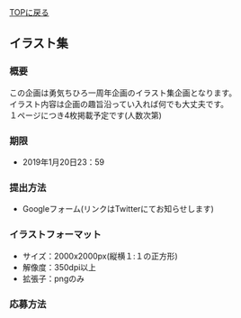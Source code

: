 [TOPに戻る](https://kkumt93.github.io/Chihiro_1stAnni/)
## イラスト集

### 概要
この企画は勇気ちひろ一周年企画のイラスト集企画となります。  
イラスト内容は企画の趣旨沿ってい入れば何でも大丈夫です。  
１ページにつき4枚掲載予定です(人数次第)

### 期限
- 2019年1月20日23：59

### 提出方法
- Googleフォーム(リンクはTwitterにてお知らせします)

### イラストフォーマット
- サイズ：2000x2000px(縦横１:１の正方形)
- 解像度：350dpi以上
- 拡張子：pngのみ

### 応募方法
